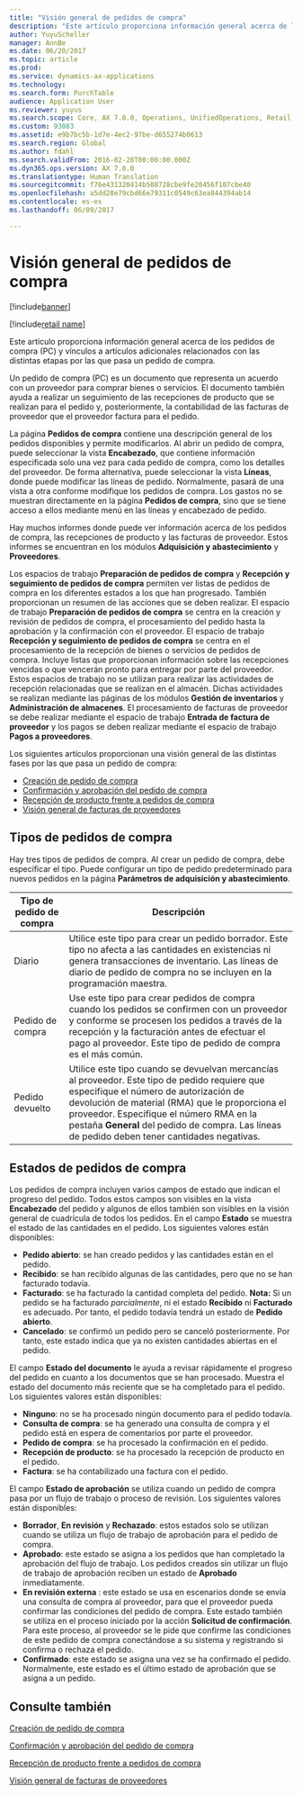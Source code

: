 ```yaml
---
title: "Visión general de pedidos de compra"
description: "Este artículo proporciona información general acerca de los pedidos de compra (PC) y vínculos a artículos adicionales relacionados con las distintas etapas por las que pasa un pedido de compra."
author: YuyuScheller
manager: AnnBe
ms.date: 06/20/2017
ms.topic: article
ms.prod: 
ms.service: dynamics-ax-applications
ms.technology: 
ms.search.form: PurchTable
audience: Application User
ms.reviewer: yuyus
ms.search.scope: Core, AX 7.0.0, Operations, UnifiedOperations, Retail
ms.custom: 93083
ms.assetid: e9b7bc5b-1d7e-4ec2-97be-d655274b0613
ms.search.region: Global
ms.author: fdahl
ms.search.validFrom: 2016-02-28T00:00:00.000Z
ms.dyn365.ops.version: AX 7.0.0
ms.translationtype: Human Translation
ms.sourcegitcommit: f76e431320414b508728cbe9fe20456f107cbe40
ms.openlocfilehash: a5dd28e79cbd66e79311c0549c63ea844394ab14
ms.contentlocale: es-es
ms.lasthandoff: 06/09/2017

---
```


# <a name="purchase-order-overview"></a>Visión general de pedidos de compra

[!include[banner](../includes/banner.md)]

[!include[retail name](../includes/retail-name.md)]


Este artículo proporciona información general acerca de los pedidos de compra (PC) y vínculos a artículos adicionales relacionados con las distintas etapas por las que pasa un pedido de compra.

Un pedido de compra (PC) es un documento que representa un acuerdo con un proveedor para comprar bienes o servicios. El documento también ayuda a realizar un seguimiento de las recepciones de producto que se realizan para el pedido y, posteriormente, la contabilidad de las facturas de proveedor que el proveedor factura para el pedido.  

La página **Pedidos de compra** contiene una descripción general de los pedidos disponibles y permite modificarlos. Al abrir un pedido de compra, puede seleccionar la vista **Encabezado**, que contiene información especificada solo una vez para cada pedido de compra, como los detalles del proveedor. De forma alternativa, puede seleccionar la vista **Líneas**, donde puede modificar las líneas de pedido. Normalmente, pasará de una vista a otra conforme modifique los pedidos de compra. Los gastos no se muestran directamente en la página **Pedidos de compra**, sino que se tiene acceso a ellos mediante menú en las líneas y encabezado de pedido.  

Hay muchos informes donde puede ver información acerca de los pedidos de compra, las recepciones de producto y las facturas de proveedor. Estos informes se encuentran en los módulos **Adquisición y abastecimiento** y **Proveedores**.  

Los espacios de trabajo **Preparación de pedidos de compra** y **Recepción y seguimiento de pedidos de compra** permiten ver listas de pedidos de compra en los diferentes estados a los que han progresado. También proporcionan un resumen de las acciones que se deben realizar. El espacio de trabajo **Preparación de pedidos de compra** se centra en la creación y revisión de pedidos de compra, el procesamiento del pedido hasta la aprobación y la confirmación con el proveedor. El espacio de trabajo **Recepción y seguimiento de pedidos de compra** se centra en el procesamiento de la recepción de bienes o servicios de pedidos de compra. Incluye listas que proporcionan información sobre las recepciones vencidas o que vencerán pronto para entregar por parte del proveedor. Estos espacios de trabajo no se utilizan para realizar las actividades de recepción relacionadas que se realizan en el almacén. Dichas actividades se realizan mediante las páginas de los módulos **Gestión de inventarios** y **Administración de almacenes**. El procesamiento de facturas de proveedor se debe realizar mediante el espacio de trabajo **Entrada de factura de proveedor** y los pagos se deben realizar mediante el espacio de trabajo **Pagos a proveedores**.  

Los siguientes artículos proporcionan una visión general de las distintas fases por las que pasa un pedido de compra:

-   [Creación de pedido de compra](purchase-order-creation.md)
-   [Confirmación y aprobación del pedido de compra](purchase-order-approval-confirmation.md)
-   [Recepción de producto frente a pedidos de compra](product-receipt-against-purchase-orders.md)
-   [Visión general de facturas de proveedores](/dynamics365/unified-operations/financials/accounts-payable/vendor-invoices-overview)

## <a name="types-of-purchase-orders"></a>Tipos de pedidos de compra
Hay tres tipos de pedidos de compra. Al crear un pedido de compra, debe especificar el tipo. Puede configurar un tipo de pedido predeterminado para nuevos pedidos en la página **Parámetros de adquisición y abastecimiento**.

| Tipo de pedido de compra        | Descripción                                                                                                                                                                                                                                                                           |
|----------------|---------------------------------------------------------------------------------------------------------------------------------------------------------------------------------------------------------------------------------------------------------------------------------------|
| Diario        | Utilice este tipo para crear un pedido borrador. Este tipo no afecta a las cantidades en existencias ni genera transacciones de inventario. Las líneas de diario de pedido de compra no se incluyen en la programación maestra.                                                                                                       |
| Pedido de compra | Use este tipo para crear pedidos de compra cuando los pedidos se confirmen con un proveedor y conforme se procesen los pedidos a través de la recepción y la facturación antes de efectuar el pago al proveedor. Este tipo de pedido de compra es el más común.                                                                          |
| Pedido devuelto | Utilice este tipo cuando se devuelvan mercancías al proveedor. Este tipo de pedido requiere que especifique el número de autorización de devolución de material (RMA) que le proporciona el proveedor. Especifique el número RMA en la pestaña **General** del pedido de compra. Las líneas de pedido deben tener cantidades negativas. |

## <a name="purchase-order-statuses"></a>Estados de pedidos de compra
Los pedidos de compra incluyen varios campos de estado que indican el progreso del pedido. Todos estos campos son visibles en la vista **Encabezado** del pedido y algunos de ellos también son visibles en la visión general de cuadrícula de todos los pedidos. En el campo **Estado** se muestra el estado de las cantidades en el pedido. Los siguientes valores están disponibles:

-   **Pedido abierto**: se han creado pedidos y las cantidades están en el pedido.
-   **Recibido**: se han recibido algunas de las cantidades, pero que no se han facturado todavía.
-   **Facturado**: se ha facturado la cantidad completa del pedido. **Nota:** Si un pedido se ha facturado *parcialmente*, ni el estado **Recibido** ni **Facturado** es adecuado. Por tanto, el pedido todavía tendrá un estado de **Pedido abierto**.
-   **Cancelado**: se confirmó un pedido pero se canceló posteriormente. Por tanto, este estado indica que ya no existen cantidades abiertas en el pedido.

El campo **Estado del documento** le ayuda a revisar rápidamente el progreso del pedido en cuanto a los documentos que se han procesado. Muestra el estado del documento más reciente que se ha completado para el pedido. Los siguientes valores están disponibles:

-   **Ninguno**: no se ha procesado ningún documento para el pedido todavía.
-   **Consulta de compra**: se ha generado una consulta de compra y el pedido está en espera de comentarios por parte el proveedor.
-   **Pedido de compra**: se ha procesado la confirmación en el pedido.
-   **Recepción de producto**: se ha procesado la recepción de producto en el pedido.
-   **Factura**: se ha contabilizado una factura con el pedido.

El campo **Estado de aprobación** se utiliza cuando un pedido de compra pasa por un flujo de trabajo o proceso de revisión. Los siguientes valores están disponibles:

-   **Borrador**, **En revisión** y **Rechazado**: estos estados solo se utilizan cuando se utiliza un flujo de trabajo de aprobación para el pedido de compra.
-   **Aprobado**: este estado se asigna a los pedidos que han completado la aprobación del flujo de trabajo. Los pedidos creados sin utilizar un flujo de trabajo de aprobación reciben un estado de **Aprobado** inmediatamente.
-   **En revisión externa** : este estado se usa en escenarios donde se envía una consulta de compra al proveedor, para que el proveedor pueda confirmar las condiciones del pedido de compra. Este estado también se utiliza en el proceso iniciado por la acción **Solicitud de confirmación**. Para este proceso, al proveedor se le pide que confirme las condiciones de este pedido de compra conectándose a su sistema y registrando si confirma o rechaza el pedido.
-   **Confirmado**: este estado se asigna una vez se ha confirmado el pedido. Normalmente, este estado es el último estado de aprobación que se asigna a un pedido.


<a name="see-also"></a>Consulte también
--------

[Creación de pedido de compra](purchase-order-creation.md)

[Confirmación y aprobación del pedido de compra](purchase-order-approval-confirmation.md)

[Recepción de producto frente a pedidos de compra](product-receipt-against-purchase-orders.md)

[Visión general de facturas de proveedores](/dynamics365/unified-operations/financials/accounts-payable/vendor-invoices-overview)




